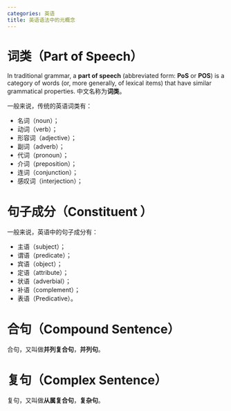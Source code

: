 ```yaml
---
categories: 英语
title: 英语语法中的元概念
---
```

# 词类（Part of Speech）

In traditional grammar, a **part of speech** (abbreviated form: **PoS** or **POS**) is a category of words (or, more generally, of lexical items) that have similar grammatical properties. 中文名称为**词类**。

一般来说，传统的英语词类有：

- 名词（noun）；
- 动词（verb）；
- 形容词（adjective）；
- 副词（adverb）；
- 代词（pronoun）；
- 介词（preposition）；
- 连词（conjunction）；
- 感叹词（interjection）；

# 句子成分（Constituent ）

一般来说，英语中的句子成分有：

- 主语（subject）；
- 谓语（predicate）；
- 宾语（object）；
- 定语（attribute）；
- 状语（adverbial）；
- 补语（complement）；
- 表语（Predicative）。

# 合句（Compound Sentence）

合句，又叫做**并列复合句**，**并列句**。

# 复句（Complex Sentence）

复句，又叫做**从属复合句**，**复杂句**。